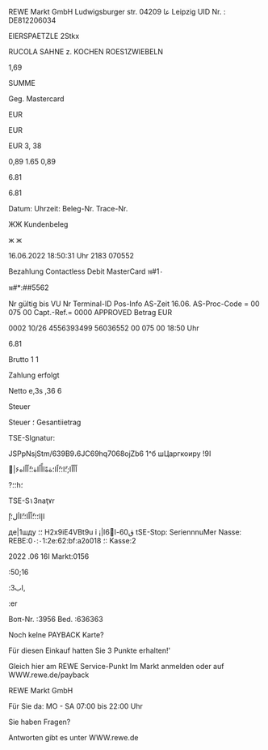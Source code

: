 REWE Markt GmbH
Ludwigsburger str.  عا
04209  Leipzig
UID  Nr.  :  DE812206034

EIERSPAETZLE
2Stkx

RUCOLA
SAHNE  z. KOCHEN
ROES1ZWIEBELN

1,69

SUMME

Geg.  Mastercard

EUR

EUR

EUR
3,  38

0,89
1.65
0,89

6.81

6.81

Datum:
Uhrzeit:
Beleg-Nr.
Trace-Nr.

ЖЖ  Kundenbeleg

ж  ж

16.06.2022
18:50:31  Uhr
2183
070552

Bezahlung
Contactless
Debit  MasterCard
พ#1٠

พ#*:##5562

Nr
gültig bis
VU Nr
Terminal-ID
Pos-Info
AS-Zeit 16.06.
AS-Proc-Code = 00 075 00
Capt.-Ref.= 0000
APPROVED
Betrag EUR

0002
10/26
4556393499
56036552
00 075 00
18:50 Uhr

6.81

Brutto
1
1

Zahlung erfolgt

Netto
e,3s
,36
6

Steuer

Steuer  ؛
Gesantiietrag

TSE-Slgnatur:

JSPpNsjStm/639B9،6JC69hq7068ojZb6
1^б шЦаргкоиру
!9ا

|ًاًاًاًا;؛ًا؛؛ًاًا؛ةةًاأًاًاة؛؛ًاًاًاه۶

?؛؛h؛

TSE-S١3naţ٧r

ًاإا؛؛؛ًاًاًا؛؛ًاأل؛إ

де|1шду
؛؛
H2x9iE4VBt9u
ỉ
¡|ق60-ا6ًا
tSE-Stop:
SeriennnuMer  Nasse:  REBE:0٠:٠1:2e:62:bf:a2٥0؛
18:
Kasse:2

2022 .06 ا16
Markt:0156

:50;16

:اب3,

:er

Βοπ-Nr. :3956
Bed.  :636363

Noch  kelne  PAYBACK  Karte?

Für  diesen  Einkauf  hatten  Sie
3  Punkte  erhalten!'

Gleich  hier  am  REWE  Service-Punkt  Im  Markt
anmelden  oder  auf  WWW.rewe.de/payback

REWE  Markt  GmbH

Für  Sie  da:
MO  -  SA  07:00  bis  22:00  Uhr

Sie  haben  Fragen?

Antworten  gibt  es  unter  WWW.rewe.de

